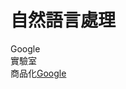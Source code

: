 # 自然語言處理



Google  
實驗室  
商品化[Google](https://cloud.google.com/natural-language/pricing?hl=zh-tw)  




